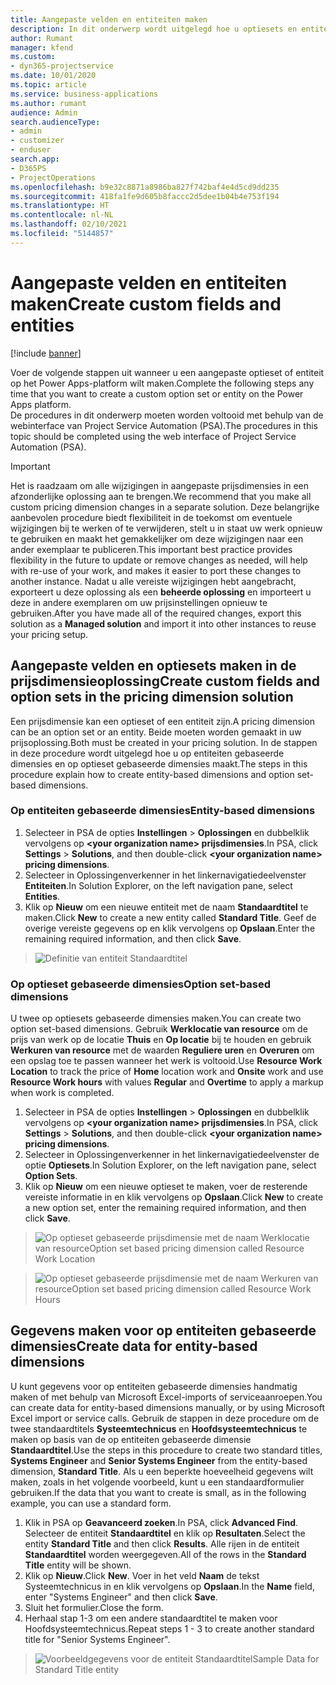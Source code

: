 ```yaml
---
title: Aangepaste velden en entiteiten maken
description: In dit onderwerp wordt uitgelegd hoe u optiesets en entiteiten maakt in uw eigen oplossing in het Power Apps-platform.
author: Rumant
manager: kfend
ms.custom:
- dyn365-projectservice
ms.date: 10/01/2020
ms.topic: article
ms.service: business-applications
ms.author: rumant
audience: Admin
search.audienceType:
- admin
- customizer
- enduser
search.app:
- D365PS
- ProjectOperations
ms.openlocfilehash: b9e32c8871a8986ba827f742baf4e4d5cd9dd235
ms.sourcegitcommit: 418fa1fe9d605b8faccc2d5dee1b04b4e753f194
ms.translationtype: HT
ms.contentlocale: nl-NL
ms.lasthandoff: 02/10/2021
ms.locfileid: "5144857"
---
```

# <a name="create-custom-fields-and-entities"></a><span data-ttu-id="7e8a8-103">Aangepaste velden en entiteiten maken</span><span class="sxs-lookup"><span data-stu-id="7e8a8-103">Create custom fields and entities</span></span> 

[!include [banner](../includes/psa-now-project-operations.md)]

<span data-ttu-id="7e8a8-104">Voer de volgende stappen uit wanneer u een aangepaste optieset of entiteit op het Power Apps-platform wilt maken.</span><span class="sxs-lookup"><span data-stu-id="7e8a8-104">Complete the following steps any time that you want to create a custom option set or entity on the Power Apps platform.</span></span>  
<span data-ttu-id="7e8a8-105">De procedures in dit onderwerp moeten worden voltooid met behulp van de webinterface van Project Service Automation (PSA).</span><span class="sxs-lookup"><span data-stu-id="7e8a8-105">The procedures in this topic should be completed using the web interface of Project Service Automation (PSA).</span></span>

> [!IMPORTANT]
> <span data-ttu-id="7e8a8-106">Het is raadzaam om alle wijzigingen in aangepaste prijsdimensies in een afzonderlijke oplossing aan te brengen.</span><span class="sxs-lookup"><span data-stu-id="7e8a8-106">We recommend that you make all custom pricing dimension changes in a separate solution.</span></span> <span data-ttu-id="7e8a8-107">Deze belangrijke aanbevolen procedure biedt flexibiliteit in de toekomst om eventuele wijzigingen bij te werken of te verwijderen, stelt u in staat uw werk opnieuw te gebruiken en maakt het gemakkelijker om deze wijzigingen naar een ander exemplaar te publiceren.</span><span class="sxs-lookup"><span data-stu-id="7e8a8-107">This important best practice provides flexibility in the future to update or remove changes as needed, will help with re-use of your work, and makes it easier to port these changes to another instance.</span></span> <span data-ttu-id="7e8a8-108">Nadat u alle vereiste wijzigingen hebt aangebracht, exporteert u deze oplossing als een **beheerde oplossing** en importeert u deze in andere exemplaren om uw prijsinstellingen opnieuw te gebruiken.</span><span class="sxs-lookup"><span data-stu-id="7e8a8-108">After you have made all of the required changes, export this solution as a **Managed solution** and import it into other instances to reuse your pricing setup.</span></span>

  
## <a name="create-custom-fields-and-option-sets-in-the-pricing-dimension-solution"></a><span data-ttu-id="7e8a8-109">Aangepaste velden en optiesets maken in de prijsdimensieoplossing</span><span class="sxs-lookup"><span data-stu-id="7e8a8-109">Create custom fields and option sets in the pricing dimension solution</span></span>

<span data-ttu-id="7e8a8-110">Een prijsdimensie kan een optieset of een entiteit zijn.</span><span class="sxs-lookup"><span data-stu-id="7e8a8-110">A pricing dimension can be an option set or an entity.</span></span> <span data-ttu-id="7e8a8-111">Beide moeten worden gemaakt in uw prijsoplossing.</span><span class="sxs-lookup"><span data-stu-id="7e8a8-111">Both must be created in your pricing solution.</span></span> <span data-ttu-id="7e8a8-112">In de stappen in deze procedure wordt uitgelegd hoe u op entiteiten gebaseerde dimensies en op optieset gebaseerde dimensies maakt.</span><span class="sxs-lookup"><span data-stu-id="7e8a8-112">The steps in this procedure explain how to create entity-based dimensions and option set-based dimensions.</span></span>

### <a name="entity-based-dimensions"></a><span data-ttu-id="7e8a8-113">Op entiteiten gebaseerde dimensies</span><span class="sxs-lookup"><span data-stu-id="7e8a8-113">Entity-based dimensions</span></span>

1. <span data-ttu-id="7e8a8-114">Selecteer in PSA de opties **Instellingen** > **Oplossingen** en dubbelklik vervolgens op **\<your organization name> prijsdimensies**.</span><span class="sxs-lookup"><span data-stu-id="7e8a8-114">In PSA, click **Settings** > **Solutions**, and then double-click **\<your organization name> pricing dimensions**.</span></span>
2. <span data-ttu-id="7e8a8-115">Selecteer in Oplossingenverkenner in het linkernavigatiedeelvenster **Entiteiten**.</span><span class="sxs-lookup"><span data-stu-id="7e8a8-115">In Solution Explorer, on the left navigation pane, select **Entities**.</span></span>
3. <span data-ttu-id="7e8a8-116">Klik op **Nieuw** om een nieuwe entiteit met de naam **Standaardtitel** te maken.</span><span class="sxs-lookup"><span data-stu-id="7e8a8-116">Click **New** to create a new entity called **Standard Title**.</span></span> <span data-ttu-id="7e8a8-117">Geef de overige vereiste gegevens op en klik vervolgens op **Opslaan**.</span><span class="sxs-lookup"><span data-stu-id="7e8a8-117">Enter the remaining required information, and then click **Save**.</span></span>

> ![Definitie van entiteit Standaardtitel](media/Standard-Title-entity-definition.png)


### <a name="option-set-based-dimensions"></a><span data-ttu-id="7e8a8-119">Op optieset gebaseerde dimensies</span><span class="sxs-lookup"><span data-stu-id="7e8a8-119">Option set-based dimensions</span></span> 
<span data-ttu-id="7e8a8-120">U twee op optiesets gebaseerde dimensies maken.</span><span class="sxs-lookup"><span data-stu-id="7e8a8-120">You can create two option set-based dimensions.</span></span> <span data-ttu-id="7e8a8-121">Gebruik **Werklocatie van resource** om de prijs van werk op de locatie **Thuis** en **Op locatie** bij te houden en gebruik **Werkuren van resource** met de waarden **Reguliere uren** en **Overuren** om een opslag toe te passen wanneer het werk is voltooid.</span><span class="sxs-lookup"><span data-stu-id="7e8a8-121">Use **Resource Work Location** to track the price of **Home** location work and **Onsite** work and use **Resource Work hours** with values **Regular** and **Overtime** to apply a markup when work is completed.</span></span>


1. <span data-ttu-id="7e8a8-122">Selecteer in PSA de opties **Instellingen** > **Oplossingen** en dubbelklik vervolgens op **\<your organization name> prijsdimensies**.</span><span class="sxs-lookup"><span data-stu-id="7e8a8-122">In PSA, click **Settings** > **Solutions**, and then double-click  **\<your organization name> pricing dimensions**.</span></span> 
2. <span data-ttu-id="7e8a8-123">Selecteer in Oplossingenverkenner in het linkernavigatiedeelvenster de optie **Optiesets**.</span><span class="sxs-lookup"><span data-stu-id="7e8a8-123">In Solution Explorer, on the left navigation pane, select  **Option Sets**.</span></span> 
3. <span data-ttu-id="7e8a8-124">Klik op **Nieuw** om een nieuwe optieset te maken, voer de resterende vereiste informatie in en klik vervolgens op **Opslaan**.</span><span class="sxs-lookup"><span data-stu-id="7e8a8-124">Click **New** to create a new option set, enter the remaining required information, and then click **Save**.</span></span>

> ![<span data-ttu-id="7e8a8-125">Op optieset gebaseerde prijsdimensie met de naam Werklocatie van resource</span><span class="sxs-lookup"><span data-stu-id="7e8a8-125">Option set based pricing dimension called Resource Work Location</span></span> ](media/Option-set-PD-called-Resource-Work-Location.png)

> ![<span data-ttu-id="7e8a8-126">Op optieset gebaseerde prijsdimensie met de naam Werkuren van resource</span><span class="sxs-lookup"><span data-stu-id="7e8a8-126">Option set based pricing dimension called Resource Work Hours</span></span> ](media/Option-set-PD-called-Resource-Work-Hours.PNG)


## <a name="create-data-for-entity-based-dimensions"></a><span data-ttu-id="7e8a8-127">Gegevens maken voor op entiteiten gebaseerde dimensies</span><span class="sxs-lookup"><span data-stu-id="7e8a8-127">Create data for entity-based dimensions</span></span>

<span data-ttu-id="7e8a8-128">U kunt gegevens voor op entiteiten gebaseerde dimensies handmatig maken of met behulp van Microsoft Excel-imports of serviceaanroepen.</span><span class="sxs-lookup"><span data-stu-id="7e8a8-128">You can create data for entity-based dimensions manually, or by using Microsoft Excel import or service calls.</span></span> <span data-ttu-id="7e8a8-129">Gebruik de stappen in deze procedure om de twee standaardtitels **Systeemtechnicus** en **Hoofdsysteemtechnicus** te maken op basis van de op entiteiten gebaseerde dimensie **Standaardtitel**.</span><span class="sxs-lookup"><span data-stu-id="7e8a8-129">Use the steps in this procedure to create two standard titles, **Systems Engineer** and **Senior Systems Engineer** from the entity-based dimension, **Standard Title**.</span></span> <span data-ttu-id="7e8a8-130">Als u een beperkte hoeveelheid gegevens wilt maken, zoals in het volgende voorbeeld, kunt u een standaardformulier gebruiken.</span><span class="sxs-lookup"><span data-stu-id="7e8a8-130">If the data that you want to create is small, as in the following example, you can use a standard form.</span></span>

1. <span data-ttu-id="7e8a8-131">Klik in PSA op **Geavanceerd zoeken**.</span><span class="sxs-lookup"><span data-stu-id="7e8a8-131">In PSA, click **Advanced Find**.</span></span> <span data-ttu-id="7e8a8-132">Selecteer de entiteit **Standaardtitel** en klik op **Resultaten**.</span><span class="sxs-lookup"><span data-stu-id="7e8a8-132">Select the entity **Standard Title** and then click **Results**.</span></span> <span data-ttu-id="7e8a8-133">Alle rijen in de entiteit **Standaardtitel** worden weergegeven.</span><span class="sxs-lookup"><span data-stu-id="7e8a8-133">All of the rows in the **Standard Title** entity will be shown.</span></span>
2. <span data-ttu-id="7e8a8-134">Klik op **Nieuw**.</span><span class="sxs-lookup"><span data-stu-id="7e8a8-134">Click **New**.</span></span> <span data-ttu-id="7e8a8-135">Voer in het veld **Naam** de tekst Systeemtechnicus in en klik vervolgens op **Opslaan**.</span><span class="sxs-lookup"><span data-stu-id="7e8a8-135">In the **Name** field, enter "Systems Engineer" and then click **Save**.</span></span>
3. <span data-ttu-id="7e8a8-136">Sluit het formulier.</span><span class="sxs-lookup"><span data-stu-id="7e8a8-136">Close the form.</span></span> 
4. <span data-ttu-id="7e8a8-137">Herhaal stap 1-3 om een andere standaardtitel te maken voor Hoofdsysteemtechnicus.</span><span class="sxs-lookup"><span data-stu-id="7e8a8-137">Repeat steps 1 - 3 to create another standard title for "Senior Systems Engineer".</span></span>

> ![<span data-ttu-id="7e8a8-138">Voorbeeldgegevens voor de entiteit Standaardtitel</span><span class="sxs-lookup"><span data-stu-id="7e8a8-138">Sample Data for Standard Title entity</span></span> ](media/ST-data.png)


